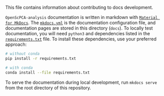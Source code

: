 This file contains information about contributing to docs development.

`OpenScPCA-analysis` documentation is written in markdown with [`Material for MkDocs`](https://squidfunk.github.io/mkdocs-material/).
The [`mkdocs.yml`](../mkdocs.yml) is the documentation configuration file, and documentation pages are stored in this directory (`docs`).
To locally test documentation, you will need `python3` and dependencies listed in the [`requirements.txt`](./requirements.txt) file.
To install these dependencies, use your preferred approach:

```sh
# without conda
pip install -r requirements.txt

# with conda
conda install --file requirements.txt
```


To serve the documentation during local development, run `mkdocs serve` from the root directory of this repository.
